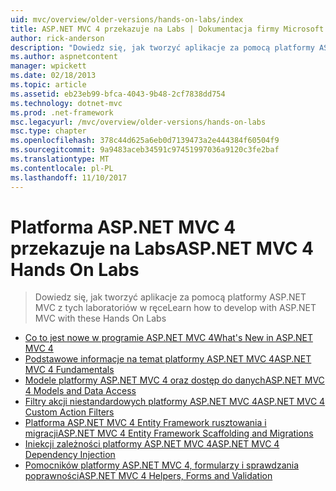 ```yaml
---
uid: mvc/overview/older-versions/hands-on-labs/index
title: ASP.NET MVC 4 przekazuje na Labs | Dokumentacja firmy Microsoft
author: rick-anderson
description: "Dowiedz się, jak tworzyć aplikacje za pomocą platformy ASP.NET MVC z tych laboratoriów w ręce"
ms.author: aspnetcontent
manager: wpickett
ms.date: 02/18/2013
ms.topic: article
ms.assetid: eb23eb99-bfca-4043-9b48-2cf7838dd754
ms.technology: dotnet-mvc
ms.prod: .net-framework
msc.legacyurl: /mvc/overview/older-versions/hands-on-labs
msc.type: chapter
ms.openlocfilehash: 378c44d625a6eb0d7139473a2e444384f60504f9
ms.sourcegitcommit: 9a9483aceb34591c97451997036a9120c3fe2baf
ms.translationtype: MT
ms.contentlocale: pl-PL
ms.lasthandoff: 11/10/2017
---
```

<a name="aspnet-mvc-4-hands-on-labs"></a><span data-ttu-id="171c3-103">Platforma ASP.NET MVC 4 przekazuje na Labs</span><span class="sxs-lookup"><span data-stu-id="171c3-103">ASP.NET MVC 4 Hands On Labs</span></span>
====================
> <span data-ttu-id="171c3-104">Dowiedz się, jak tworzyć aplikacje za pomocą platformy ASP.NET MVC z tych laboratoriów w ręce</span><span class="sxs-lookup"><span data-stu-id="171c3-104">Learn how to develop with ASP.NET MVC with these Hands On Labs</span></span>


- [<span data-ttu-id="171c3-105">Co to jest nowe w programie ASP.NET MVC 4</span><span class="sxs-lookup"><span data-stu-id="171c3-105">What's New in ASP.NET MVC 4</span></span>](whats-new-in-aspnet-mvc-4.md)
- [<span data-ttu-id="171c3-106">Podstawowe informacje na temat platformy ASP.NET MVC 4</span><span class="sxs-lookup"><span data-stu-id="171c3-106">ASP.NET MVC 4 Fundamentals</span></span>](aspnet-mvc-4-fundamentals.md)
- [<span data-ttu-id="171c3-107">Modele platformy ASP.NET MVC 4 oraz dostęp do danych</span><span class="sxs-lookup"><span data-stu-id="171c3-107">ASP.NET MVC 4 Models and Data Access</span></span>](aspnet-mvc-4-models-and-data-access.md)
- [<span data-ttu-id="171c3-108">Filtry akcji niestandardowych platformy ASP.NET MVC 4</span><span class="sxs-lookup"><span data-stu-id="171c3-108">ASP.NET MVC 4 Custom Action Filters</span></span>](aspnet-mvc-4-custom-action-filters.md)
- [<span data-ttu-id="171c3-109">Platforma ASP.NET MVC 4 Entity Framework rusztowania i migracji</span><span class="sxs-lookup"><span data-stu-id="171c3-109">ASP.NET MVC 4 Entity Framework Scaffolding and Migrations</span></span>](aspnet-mvc-4-entity-framework-scaffolding-and-migrations.md)
- [<span data-ttu-id="171c3-110">Iniekcji zależności platformy ASP.NET MVC 4</span><span class="sxs-lookup"><span data-stu-id="171c3-110">ASP.NET MVC 4 Dependency Injection</span></span>](aspnet-mvc-4-dependency-injection.md)
- [<span data-ttu-id="171c3-111">Pomocników platformy ASP.NET MVC 4, formularzy i sprawdzania poprawności</span><span class="sxs-lookup"><span data-stu-id="171c3-111">ASP.NET MVC 4 Helpers, Forms and Validation</span></span>](aspnet-mvc-4-helpers-forms-and-validation.md)
